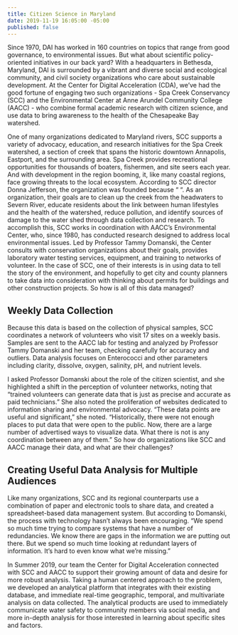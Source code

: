 ```yaml
---
title: Citizen Science in Maryland
date: 2019-11-19 16:05:00 -05:00
published: false
---
```


Since 1970, DAI has worked in 160 countries on topics that range from good governance, to environmental issues. But what about scientific policy-oriented initiatives in our back yard? With a headquarters in Bethesda, Maryland, DAI is surrounded by a vibrant and diverse social and ecological community, and civil society organizations who care about sustainable development. At the Center for Digital Acceleration (CDA), we’ve had the good fortune of engaging two such organizations - Spa Creek Conservancy (SCC) and the Environmental Center at Anne Arundel Community College (AACC) - who combine formal academic research with citizen science, and use data to bring awareness to the health of the Chesapeake Bay watershed. 

One of many organizations dedicated to Maryland rivers, SCC supports a variety of advocacy, education, and research initiatives for the Spa Creek watershed, a section of creek that spans the historic downtown Annapolis, Eastport, and the surrounding area. Spa Creek provides recreational opportunities for thousands of boaters, fishermen, and site seers each year. And with development in the region booming, it, like many coastal regions, face growing threats to the local ecosystem. 
According to SCC director Donna Jefferson, the organization was founded because “ “.  As an organization, their goals are to clean up the creek from the headwaters to Severn River, educate residents about the link between human lifestyles and the health of the watershed, reduce pollution, and identify sources of damage to the water shed through data collection and research. To accomplish this, SCC works in coordination with AACC’s Environmental Center, who, since 1980, has conducted research designed to address local environmental issues. Led by Professor Tammy Domanski, the Center consults with conservation organizations about their goals, provides laboratory water testing services, equipment, and training to networks of volunteer. In the case of SCC, one of their interests is in using data to tell the story of the environment, and hopefully to get city and county planners to take data into consideration with thinking about permits for buildings and other construction projects. So how is all of this data managed?

## Weekly Data Collection

Because this data is based on the collection of physical samples, SCC coordinates a network of volunteers who visit 17 sites on a weekly basis. Samples are sent to the AACC lab for testing and analyzed by Professor Tammy Domanski and her team, checking carefully for accuracy and outliers. Data analysis focuses on Enterococci and other parameters including clarity, dissolve, oxygen, salinity, pH, and nutrient levels. 
 
I asked Professor Domanski about the role of the citizen scientist, and she highlighted a shift in the perception of volunteer networks, noting that “trained volunteers can generate data that is just as precise and accurate as paid technicians.” She also noted the proliferation of websites dedicated to information sharing and environmental advocacy. “These data points are useful and significant,” she noted. “Historically, there were not enough places to put data that were open to the public. Now, there are a large number of advertised ways to visualize data. What there is not is any coordination between any of them.” So how do organizations like SCC and AACC manage their data, and what are their challenges?

## Creating Useful Data Analysis for Multiple Audiences

Like many organizations, SCC and its regional counterparts use a combination of paper and electronic tools to share data, and created a spreadsheet-based data management system. But according to Domanski, the process with technology hasn’t always been encouraging. “We spend so much time trying to compare systems that have a number of redundancies. We know there are gaps in the information we are putting out there. But we spend so much time looking at redundant layers of information. It’s hard to even know what we’re missing.” 

In Summer 2019, our team the Center for Digital Acceleration connected with SCC and AACC to support their growing amount of data and desire for more robust analysis. Taking a human centered approach to the problem, we developed an analytical platform that integrates with their existing database, and immediate real-time geographic, temporal, and multivariate analysis on data collected. The analytical products are used to immediately communicate water safety to community members via social media, and more in-depth analysis for those interested in learning about specific sites and factors.

